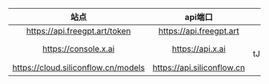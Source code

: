 | 站点 | api端口 | api |  
|:-------:|:-------:|:-------:|  
| https://api.freegpt.art/token | https://api.freegpt.art | sk-zZqvUYzw3fT99gKo2c8e6c62Fc99429bB3B41b83507fC9Ca |  
| https://console.x.ai | https://api.x.ai | xai-tJLbTiEigQtA6IthTmAOEWAd8X3xgtCvUmPzy69gc1Csba4y0b8vVRLe5uiurmDjiVcVBhZxYkRRPgs5 |
| https://cloud.siliconflow.cn/models | https://api.siliconflow.cn | api在另一个文档里，嫖太多了，用不完，用不完啊 |
